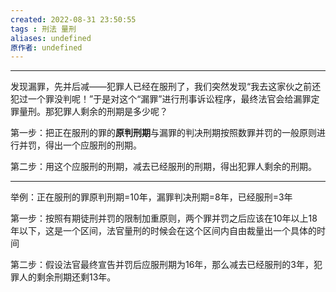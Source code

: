 ```yaml
---
created: 2022-08-31 23:50:55
tags : 刑法 量刑
aliases: undefined
原作者: undefined
---
```

---
发现漏罪，先并后减——犯罪人已经在服刑了，我们突然发现“我去这家伙之前还犯过一个罪没判呢！”于是对这个“漏罪”进行刑事诉讼程序，最终法官会给漏罪定罪量刑。那犯罪人剩余的刑期是多少呢？

第一步：把正在服刑的罪的**原判刑期**与漏罪的判决刑期按照数罪并罚的一般原则进行并罚，得出一个应服刑的刑期。

第二步：用这个应服刑的刑期，减去已经服刑的刑期，得出犯罪人剩余的刑期。

---
举例：正在服刑的罪原判刑期=10年，漏罪判决刑期=8年，已经服刑=3年

第一步：按照有期徒刑并罚的限制加重原则，两个罪并罚之后应该在10年以上18年以下，这是一个区间，法官量刑的时候会在这个区间内自由裁量出一个具体的时间

第二步：假设法官最终宣告并罚后应服刑期为16年，那么减去已经服刑的3年，犯罪人的剩余刑期还剩13年。



